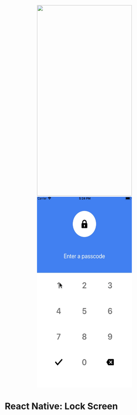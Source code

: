 

<p align="center">
  <img src="./assets/hero12.gif" width="300" height="600" /> <img src="./assets/hero.gif" width="300" height="600" /> 
</p>

# React Native: Lock Screen

